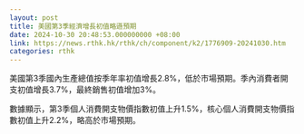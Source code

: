 ```yaml
---
layout: post
title: 美國第3季經濟增長初值略遜預期
date: 2024-10-30 20:48:53.000000000 +08:00
link: https://news.rthk.hk/rthk/ch/component/k2/1776909-20241030.htm
categories: rthk
---
```


美國第3季國內生產總值按季年率初值增長2.8%，低於市場預期。季內消費者開支初值增長3.7%，最終銷售初值增加3%。

數據顯示，第3季個人消費開支物價指數初值上升1.5%，核心個人消費開支物價指數初值上升2.2%，略高於市場預期。
